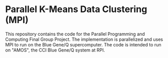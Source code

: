 # Parallel K-Means Data Clustering (MPI)
This repository contains the code for the
Parallel Programming and Computing Final Group
Project. The implementation is parallelized and
uses MPI to run on the Blue Gene/Q supercomputer.
The code is intended to run on "AMOS", the CCI
Blue Gene/Q system at RPI.